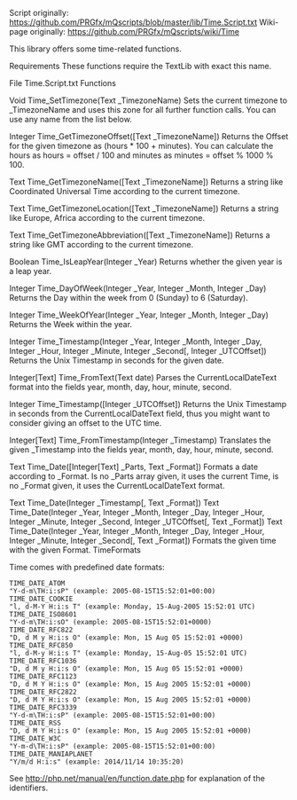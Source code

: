 Script originally: https://github.com/PRGfx/mQscripts/blob/master/lib/Time.Script.txt
Wiki-page originally:  https://github.com/PRGfx/mQscripts/wiki/Time

This library offers some time-related functions.

Requirements
These functions require the TextLib with exact this name.

File
Time.Script.txt
Functions

Void Time_SetTimezone(Text _TimezoneName)
Sets the current timezone to _TimezoneName and uses this zone for all further function calls. You can use any name from the list below.

Integer Time_GetTimezoneOffset([Text _TimezoneName])
Returns the Offset for the given timezone as (hours * 100 + minutes). You can calculate the hours as hours = offset / 100 and minutes as minutes = offset % 1000 % 100.

Text Time_GetTimezoneName([Text _TimezoneName])
Returns a string like Coordinated Universal Time according to the current timezone.

Text Time_GetTimezoneLocation([Text _TimezoneName])
Returns a string like Europe, Africa according to the current timezone.

Text Time_GetTimezoneAbbreviation([Text _TimezoneName])
Returns a string like GMT according to the current timezone.

Boolean Time_IsLeapYear(Integer _Year)
Returns whether the given year is a leap year.

Integer Time_DayOfWeek(Integer _Year, Integer _Month, Integer _Day)
Returns the Day within the week from 0 (Sunday) to 6 (Saturday).

Integer Time_WeekOfYear(Integer _Year, Integer _Month, Integer _Day)
Returns the Week within the year.

Integer Time_Timestamp(Integer _Year, Integer _Month, Integer _Day, Integer _Hour, Integer _Minute, Integer _Second[, Integer _UTCOffset])
Returns the Unix Timestamp in seconds for the given date.

Integer[Text] Time_FromText(Text date)
Parses the CurrentLocalDateText format into the fields year, month, day, hour, minute, second.

Integer Time_Timestamp([Integer _UTCOffset])
Returns the Unix Timestamp in seconds from the CurrentLocalDateText field, thus you might want to consider giving an offset to the UTC time.

Integer[Text] Time_FromTimestamp(Integer _Timestamp)
Translates the given _Timestamp into the fields year, month, day, hour, minute, second.

Text Time_Date([Integer[Text] _Parts, Text _Format])
Formats a date according to _Format. Is no _Parts array given, it uses the current Time, is no _Format given, it uses the CurrentLocalDateText format.

Text Time_Date(Integer _Timestamp[, Text _Format])
Text Time_Date(Integer _Year, Integer _Month, Integer _Day, Integer _Hour, Integer _Minute, Integer _Second, Integer _UTCOffset[, Text _Format])
Text Time_Date(Integer _Year, Integer _Month, Integer _Day, Integer _Hour, Integer _Minute, Integer _Second[, Text _Format])
Formats the given time with the given Format.
TimeFormats

Time comes with predefined date formats:

    TIME_DATE_ATOM
    "Y-d-m\TH:i:sP" (example: 2005-08-15T15:52:01+00:00)
    TIME_DATE_COOKIE
    "l, d-M-Y H:i:s T" (example: Monday, 15-Aug-2005 15:52:01 UTC)
    TIME_DATE_ISO8601
    "Y-d-m\TH:i:sO" (example: 2005-08-15T15:52:01+0000)
    TIME_DATE_RFC822
    "D, d M y H:i:s O" (example: Mon, 15 Aug 05 15:52:01 +0000)
    TIME_DATE_RFC850
    "l, d-M-y H:i:s T" (example: Monday, 15-Aug-05 15:52:01 UTC)
    TIME_DATE_RFC1036
    "D, d M y H:i:s O" (example: Mon, 15 Aug 05 15:52:01 +0000)
    TIME_DATE_RFC1123
    "D, d M Y H:i:s O" (example: Mon, 15 Aug 2005 15:52:01 +0000)
    TIME_DATE_RFC2822
    "D, d M Y H:i:s O" (example: Mon, 15 Aug 2005 15:52:01 +0000)
    TIME_DATE_RFC3339
    "Y-d-m\TH:i:sP" (example: 2005-08-15T15:52:01+00:00)
    TIME_DATE_RSS
    "D, d M Y H:i:s O" (example: Mon, 15 Aug 2005 15:52:01 +0000)
    TIME_DATE_W3C
    "Y-m-d\TH:i:sP" (example: 2005-08-15T15:52:01+00:00)
    TIME_DATE_MANIAPLANET
    "Y/m/d H:i:s" (example: 2014/11/14 10:35:20)

See http://php.net/manual/en/function.date.php for explanation of the identifiers. 